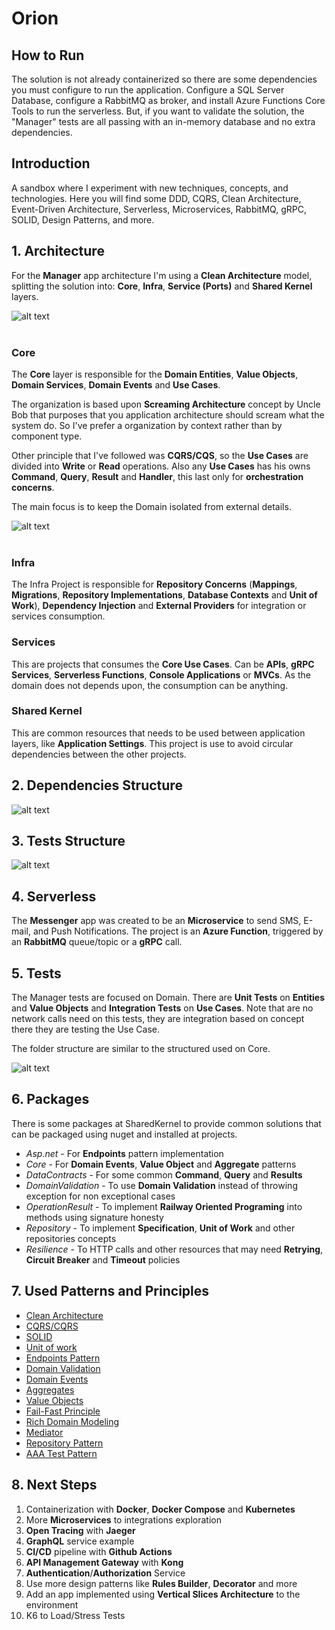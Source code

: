 # Orion

## How to Run
The solution is not already containerized so there are some dependencies you must configure to run the application. Configure a SQL Server Database, configure a RabbitMQ as broker, and install Azure Functions Core Tools to run the serverless. But, if you want to validate the solution, the "Manager" tests are all passing with an in-memory database and no extra dependencies.  

## Introduction

A sandbox where I experiment with new techniques, concepts, and technologies. Here you will find some DDD, CQRS, Clean Architecture, Event-Driven Architecture, Serverless, Microservices, RabbitMQ, gRPC, SOLID, Design Patterns, and more.

## 1. Architecture

For the **Manager** app architecture I'm using a **Clean Architecture** model, splitting the solution into: **Core**, **Infra**, **Service (Ports)** and **Shared Kernel** layers.

![alt text](src/Images/CleanArchitecture.jpg "Clean Architecture by Uncle Bob")
<br>
<br>

### Core
The **Core** layer is responsible for the **Domain Entities**, **Value Objects**, **Domain Services**, **Domain Events** and **Use Cases**.

The organization is based upon **Screaming Architecture** concept by Uncle Bob that purposes that you application architecture should scream what the system do. So I've prefer a organization by context rather than by component type.

Other principle that I've followed was **CQRS/CQS**, so the **Use Cases** are divided into **Write** or **Read** operations. Also any **Use Cases** has his owns **Command**, **Query**, **Result** and **Handler**, this last only for **orchestration concerns**.

The main focus is to keep the Domain isolated from external details.
<br>

![alt text](src/Images/ScreamingArchitecture.png "Screaming Architecture by Uncle Bob")
<br>
<br>

### Infra
The Infra Project is responsible for **Repository Concerns** (**Mappings**, **Migrations**, **Repository Implementations**, **Database Contexts** and **Unit of Work**), **Dependency Injection** and **External Providers** for integration or services consumption.

### Services
This are projects that consumes the **Core Use Cases**. Can be **APIs**, **gRPC Services**, **Serverless Functions**, **Console Applications** or **MVCs**. As the domain does not depends upon, the consumption can be anything.

### Shared Kernel
This are common resources that needs to be used between application layers, like **Application Settings**. This project is use to avoid circular dependencies between the other projects.

## 2. Dependencies Structure

![alt text](src/Images/Dependencies.png "Dependencies Structure")

## 3. Tests Structure

![alt text](src/Images/TestDependencies.png "Tests Dependencies Structure")

## 4. Serverless
The **Messenger** app was created to be an **Microservice** to send SMS, E-mail, and Push Notifications. The project is an **Azure Function**, triggered by an **RabbitMQ** queue/topic or a **gRPC** call.

## 5. Tests 
The Manager tests are focused on Domain. There are **Unit Tests** on **Entities** and **Value Objects** and **Integration Tests** on **Use Cases**. Note that are no network calls need on this tests, they are integration based on concept there they are testing the Use Case. 

The folder structure are similar to the structured used on Core.

![alt text](src/Images/TestStructureFolder.png "Tests Folder Structure")

## 6. Packages
There is some packages at SharedKernel to provide common solutions that can be packaged using nuget and installed at projects.

- _Asp.net_ - For **Endpoints** pattern implementation
- _Core_ - For **Domain Events**, **Value Object** and **Aggregate** patterns
- _DataContracts_ - For some common **Command**, **Query** and **Results**
- _DomainValidation_ - To use **Domain Validation** instead of throwing exception for non exceptional cases
- _OperationResult_ - To implement **Railway Oriented Programing** into methods using signature honesty
- _Repository_ - To implement **Specification**, **Unit of Work** and other repositories concepts
- _Resilience_ - To HTTP calls and other resources that may need **Retrying**, **Circuit Breaker** and **Timeout** policies

## 7. Used Patterns and Principles
- [Clean Architecture](https://blog.cleancoder.com/)
- [CQRS/CQRS](https://martinfowler.com/bliki/CQRS.html)
- [SOLID](https://blog.cleancoder.com/uncle-bob/2020/10/18/Solid-Relevance.html)
- [Unit of work](https://medium.com/@martinstm/unit-of-work-net-core-652f9b6cf894)
- [Endpoints Pattern](https://ardalis.com/mvc-controllers-are-dinosaurs-embrace-api-endpoints/)
- [Domain Validation](https://martinfowler.com/articles/replaceThrowWithNotification.html)
- [Domain Events](https://docs.microsoft.com/en-us/dotnet/architecture/microservices/microservice-ddd-cqrs-patterns/domain-events-design-implementation)
- [Aggregates](https://martinfowler.com/bliki/DDD_Aggregate.html)
- [Value Objects](https://martinfowler.com/bliki/ValueObject.html)
- [Fail-Fast Principle](https://enterprisecraftsmanship.com/posts/fail-fast-principle/)
- [Rich Domain Modeling](https://blog.codecentric.de/en/2019/10/ddd-vs-anemic-domain-models/)
- [Mediator](https://refactoring.guru/design-patterns/mediator)
- [Repository Pattern](https://docs.microsoft.com/en-us/dotnet/architecture/microservices/microservice-ddd-cqrs-patterns/infrastructure-persistence-layer-design)
- [AAA Test Pattern](https://medium.com/@pjbgf/title-testing-code-ocd-and-the-aaa-pattern-df453975ab80)

## 8. Next Steps
1. Containerization with **Docker**, **Docker Compose** and **Kubernetes**
2. More **Microservices** to integrations exploration
3. **Open Tracing** with **Jaeger**
4. **GraphQL** service example
5. **CI/CD** pipeline with **Github Actions**
6. **API Management Gateway** with **Kong**
7. **Authentication**/**Authorization** Service
8. Use more design patterns like **Rules Builder**, **Decorator** and more
9. Add an app implemented using **Vertical Slices Architecture** to the environment
10. K6 to Load/Stress Tests
